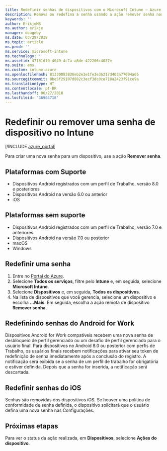 ```yaml
---
title: Redefinir senhas de dispositivos com o Microsoft Intune – Azure | Microsoft Docs
description: Remova ou redefina a senha usando a ação remover senha nos dispositivos que você gerencia ou monitora com o Intune.
keywords: ''
author: ErikjeMS
ms.author: erikje
manager: dougeby
ms.date: 03/29/2018
ms.topic: article
ms.prod: ''
ms.service: microsoft-intune
ms.technology: ''
ms.assetid: 47181d19-4049-4c7a-a8de-422206c4027e
ms.suite: ems
ms.custom: intune-azure
ms.openlocfilehash: 81330083830eb2e3e1fe3e36217d403a77094a65
ms.sourcegitcommit: 8be5f29107d882c3ecf3dc0ce718a2423f91ce9a
ms.translationtype: HT
ms.contentlocale: pt-BR
ms.lasthandoff: 06/27/2018
ms.locfileid: "36964718"
---
```

# <a name="reset-or-remove-a-device-passcode-in-intune"></a>Redefinir ou remover uma senha de dispositivo no Intune

[!INCLUDE [azure_portal](./includes/azure_portal.md)]

Para criar uma nova senha para um dispositivo, use a ação **Remover senha**.

## <a name="supported-platforms"></a>Plataformas com Suporte

- Dispositivos Android registrados com um perfil de Trabalho, versão 8.0 e posteriores
- Dispositivos Android na versão 6.0 ou anterior
- iOS 
     
## <a name="unsupported-platforms"></a>Plataformas sem suporte

- Dispositivos Android registrados com um perfil de Trabalho, versão 7.0 e anteriores
- Dispositivos Android na versão 7.0 ou posterior
- macOS
- Windows

## <a name="reset-a-passcode"></a>Redefinir uma senha

1. Entre no [Portal do Azure](https://portal.azure.com).
2. Selecione **Todos os serviços**, filtre pelo **Intune** e, em seguida, selecione **Microsoft Intune**.
3. Selecione **Dispositivos** e, em seguida, **Todos os dispositivos**.
4. Na lista de dispositivos que você gerencia, selecione um dispositivo e escolha **...Mais**. Em seguida, escolha a ação remota de dispositivo **Remover senha**.

## <a name="resetting-android-for-work-passcodes"></a>Redefinindo senhas do Android for Work

Dispositivos Android for Work compatíveis recebem uma nova senha de desbloqueio de perfil gerenciado ou um desafio de perfil gerenciado para o usuário final. Para dispositivos no Android 8.0 ou posterior com perfis de Trabalho, os usuários finais recebem notificações para ativar seu token de redefinição de senha imediatamente após a conclusão do registro. A notificação será exibida se a senha de um perfil de trabalho for obrigatória e estiver definida. Depois que a senha for inserida, a notificação será descartada.

## <a name="resetting-ios-passcodes"></a>Redefinir senhas do iOS

Senhas são removidas dos dispositivos iOS. Se houver uma política de conformidade de senha definida, o dispositivo solicitará que o usuário defina uma nova senha nas Configurações. 

## <a name="next-steps"></a>Próximas etapas

Para ver o status da ação realizada, em **Dispositivos**, selecione **Ações do dispositivo**.
